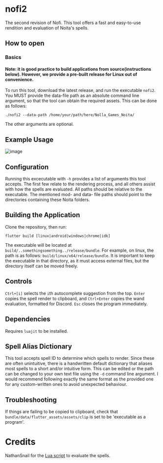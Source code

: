 # nofi2

The second revision of Nofi.
This tool offers a fast and easy-to-use rendition and evaluation of Noita's spells.

## How to open
### Basics
#### Note: it is good practice to build applications from source(instructions below). However, we provide a pre-built release for Linux out of convenience.
To run this tool, download the latest release, and run the executable `nofi2`. You MUST provide the data-file path as an absolute command line argument, so that the tool can obtain the required assets. This can be done as follows:
```
./nofi2 --data-path /home/your/path/here/Nolla_Games_Noita/
```
The other arguments are optional.

## Example Usage
![image](https://github.com/user-attachments/assets/3cec23c2-f557-4a38-9380-0a5aaeb03f82)

## Configuration
Running this excecutable with `-h` provides a list of arguments this tool accepts. The first few relate to the rendering process, and all others assist with how the spells are evaluated. All paths should be relative to the executable. The mentioned mod- and data- file paths should point to the directories containing these Noita folders.
## Building the Application
Clone the repository, then run:
```
flutter build [linux|android|windows|chrome|idk]
```
The executable will be located at `build/..somethingsomething../release/bundle`. For example, on linux, the path is as follows: `build/linux/x64/release/bundle`. It is important to keep the executable in that directory, as it must access external files, but the directory itself can be moved freely.
## Controls
`Ctrl+[i]` selects the `i`th autocomplete suggestion from the top. `Enter` copies the spell render to clipboard, and `Ctrl+Enter` copies the wand evaluation, formatted for Discord. `Esc` closes the program immediately.
## Dependencies
Requires `luajit` to be installed.
## Spell Alias Dictionary
This tool accepts spell ID to determine which spells to render. Since these are often unintuitive, there is a handwritten default dictionary that aliases most spells to a short and/or intuitive form. This can be edited or the path can be changed to your own text file using the `-d` command line argument. I would recommend following exactly the same format as the provided one for any custom-written ones to avoid unexpected behaviour.
## Troubleshooting
If things are failing to be copied to clipboard, check that `bundle/data/flutter_assets/assets/clip` is set to be 'executable as a program'.
# Credits
NathanSnail for the [Lua script](
https://github.com/NathanSnail/wand_eval_tree.git) to evaluate the spells.
